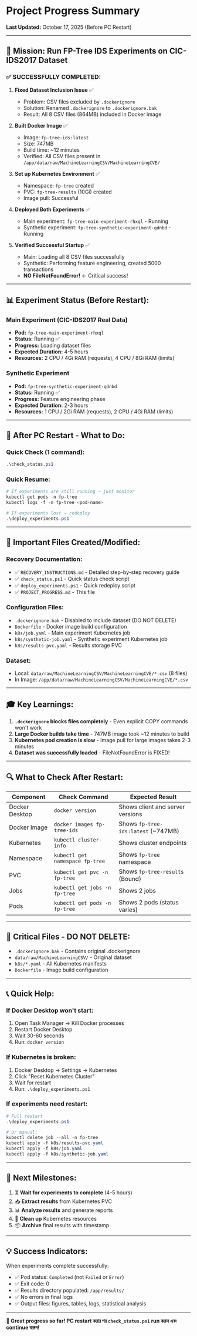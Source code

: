 # Project Progress Summary
**Last Updated:** October 17, 2025 (Before PC Restart)

---

## 🎯 Mission: Run FP-Tree IDS Experiments on CIC-IDS2017 Dataset

### ✅ SUCCESSFULLY COMPLETED:

1. **Fixed Dataset Inclusion Issue** ✅
   - Problem: CSV files excluded by `.dockerignore`
   - Solution: Renamed `.dockerignore` to `.dockerignore.bak`
   - Result: All 8 CSV files (864MB) included in Docker image

2. **Built Docker Image** ✅
   - Image: `fp-tree-ids:latest`
   - Size: 747MB
   - Build time: ~12 minutes
   - Verified: All CSV files present in `/app/data/raw/MachineLearningCSV/MachineLearningCVE/`

3. **Set up Kubernetes Environment** ✅
   - Namespace: `fp-tree` created
   - PVC: `fp-tree-results` (10Gi) created
   - Image pull: Successful

4. **Deployed Both Experiments** ✅
   - Main experiment: `fp-tree-main-experiment-rhxql` - Running
   - Synthetic experiment: `fp-tree-synthetic-experiment-qdnbd` - Running

5. **Verified Successful Startup** ✅
   - Main: Loading all 8 CSV files successfully
   - Synthetic: Performing feature engineering, created 5000 transactions
   - **NO FileNotFoundError!** ← Critical success!

---

## 📊 Experiment Status (Before Restart):

### Main Experiment (CIC-IDS2017 Real Data)
- **Pod:** `fp-tree-main-experiment-rhxql`
- **Status:** Running ✅
- **Progress:** Loading dataset files
- **Expected Duration:** 4-5 hours
- **Resources:** 2 CPU / 4Gi RAM (requests), 4 CPU / 8Gi RAM (limits)

### Synthetic Experiment
- **Pod:** `fp-tree-synthetic-experiment-qdnbd`
- **Status:** Running ✅
- **Progress:** Feature engineering phase
- **Expected Duration:** 2-3 hours
- **Resources:** 1 CPU / 2Gi RAM (requests), 2 CPU / 4Gi RAM (limits)

---

## 🔄 After PC Restart - What to Do:

### Quick Check (1 command):
```powershell
.\check_status.ps1
```

### Quick Resume:
```powershell
# If experiments are still running → just monitor
kubectl get pods -n fp-tree
kubectl logs -f -n fp-tree <pod-name>

# If experiments lost → redeploy
.\deploy_experiments.ps1
```

---

## 📁 Important Files Created/Modified:

### Recovery Documentation:
- ✅ `RECOVERY_INSTRUCTIONS.md` - Detailed step-by-step recovery guide
- ✅ `check_status.ps1` - Quick status check script
- ✅ `deploy_experiments.ps1` - Quick redeploy script
- ✅ `PROJECT_PROGRESS.md` - This file

### Configuration Files:
- `.dockerignore.bak` - Disabled to include dataset (DO NOT DELETE)
- `Dockerfile` - Docker image build configuration
- `k8s/job.yaml` - Main experiment Kubernetes job
- `k8s/synthetic-job.yaml` - Synthetic experiment Kubernetes job
- `k8s/results-pvc.yaml` - Results storage PVC

### Dataset:
- Local: `data/raw/MachineLearningCSV/MachineLearningCVE/*.csv` (8 files)
- In Image: `/app/data/raw/MachineLearningCSV/MachineLearningCVE/*.csv`

---

## 🎓 Key Learnings:

1. **`.dockerignore` blocks files completely** - Even explicit COPY commands won't work
2. **Large Docker builds take time** - 747MB image took ~12 minutes to build
3. **Kubernetes pod creation is slow** - Image pull for large images takes 2-3 minutes
4. **Dataset was successfully loaded** - FileNotFoundError is FIXED!

---

## 🔍 What to Check After Restart:

| Component | Check Command | Expected Result |
|-----------|---------------|-----------------|
| Docker Desktop | `docker version` | Shows client and server versions |
| Docker Image | `docker images fp-tree-ids` | Shows `fp-tree-ids:latest` (~747MB) |
| Kubernetes | `kubectl cluster-info` | Shows cluster endpoints |
| Namespace | `kubectl get namespace fp-tree` | Shows `fp-tree` namespace |
| PVC | `kubectl get pvc -n fp-tree` | Shows `fp-tree-results` (Bound) |
| Jobs | `kubectl get jobs -n fp-tree` | Shows 2 jobs |
| Pods | `kubectl get pods -n fp-tree` | Shows 2 pods (status varies) |

---

## 🚨 Critical Files - DO NOT DELETE:

- `.dockerignore.bak` - Contains original .dockerignore
- `data/raw/MachineLearningCSV/` - Original dataset
- `k8s/*.yaml` - All Kubernetes manifests
- `Dockerfile` - Image build configuration

---

## 📞 Quick Help:

### If Docker Desktop won't start:
1. Open Task Manager → Kill Docker processes
2. Restart Docker Desktop
3. Wait 30-60 seconds
4. Run: `docker version`

### If Kubernetes is broken:
1. Docker Desktop → Settings → Kubernetes
2. Click "Reset Kubernetes Cluster"
3. Wait for restart
4. Run: `.\deploy_experiments.ps1`

### If experiments need restart:
```powershell
# Full restart
.\deploy_experiments.ps1

# Or manual:
kubectl delete job --all -n fp-tree
kubectl apply -f k8s/results-pvc.yaml
kubectl apply -f k8s/job.yaml
kubectl apply -f k8s/synthetic-job.yaml
```

---

## 🎯 Next Milestones:

1. ⏳ **Wait for experiments to complete** (4-5 hours)
2. 📥 **Extract results** from Kubernetes PVC
3. 📊 **Analyze results** and generate reports
4. 🧹 **Clean up** Kubernetes resources
5. 📦 **Archive** final results with timestamp

---

## 💡 Success Indicators:

When experiments complete successfully:
- ✅ Pod status: `Completed` (not `Failed` or `Error`)
- ✅ Exit code: 0
- ✅ Results directory populated: `/app/results/`
- ✅ No errors in final logs
- ✅ Output files: figures, tables, logs, statistical analysis

---

**🎉 Great progress so far! PC restart করার পর `check_status.ps1` run করুন এবং continue করুন!**
